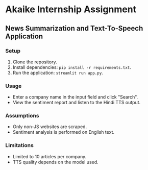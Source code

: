# Akaike Internship Assignment
## News Summarization and Text-To-Speech Application

### Setup
1. Clone the repository.
2. Install dependencies: `pip install -r requirements.txt`.
3. Run the application: `streamlit run app.py`.

### Usage
- Enter a company name in the input field and click "Search".
- View the sentiment report and listen to the Hindi TTS output.

### Assumptions
- Only non-JS websites are scraped.
- Sentiment analysis is performed on English text.

### Limitations
- Limited to 10 articles per company.
- TTS quality depends on the model used.
